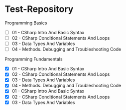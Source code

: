 # Test-Repository
Programming Basics
   - [ ] 01 - CSharp Intro And Basic Syntax
- [ ] 02 - CSharp Conditional Statements And Loops
- [ ] 03 - Data Types And Variables
- [ ] 04 - Methods. Debugging and Troubleshooting Code

Programming Fundamentals
- [x] 01 - CSharp Intro And Basic Syntax
- [x] 02 - CSharp Conditional Statements And Loops
- [x] 03 - Data Types And Variables
- [x] 04 - Methods. Debugging and Troubleshooting Code
- [x] 01 - CSharp Intro And Basic Syntax
- [x] 02 - CSharp Conditional Statements And Loops
- [x] 03 - Data Types And Variables
